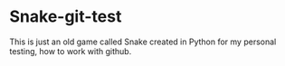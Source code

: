 # Snake-git-test
This is just an old game called Snake created in Python for my personal testing, how to work with github. 
